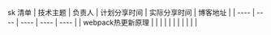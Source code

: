 sk 清单
|  技术主题   | 负责人  | 计划分享时间  | 实际分享时间 | 博客地址 |
|  ----  | ----  | ----  | ----  | ---- |
| webpack热更新原理  |  | | | |
|   |  | | | |

